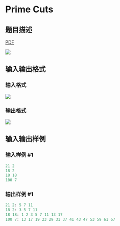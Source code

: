 # Prime Cuts

## 题目描述

[problemUrl]: https://uva.onlinejudge.org/index.php?option=com_onlinejudge&Itemid=8&category=6&page=show_problem&problem=347

[PDF](https://uva.onlinejudge.org/external/4/p406.pdf)

![](https://cdn.luogu.com.cn/upload/vjudge_pic/UVA406/eecf550ea5397d3d725e4b27f550283d0ae69179.png)

## 输入输出格式

### 输入格式

![](https://cdn.luogu.com.cn/upload/vjudge_pic/UVA406/2664376d81b3654e427198a458cc3478f9351177.png)

### 输出格式

![](https://cdn.luogu.com.cn/upload/vjudge_pic/UVA406/b9fb42351a9dfeb720ce6bf42c3ebc18defd51f9.png)

## 输入输出样例

### 输入样例 #1

```cpp
21 2
18 2
18 18
100 7
```


### 输出样例 #1

```cpp
21 2: 5 7 11
18 2: 3 5 7 11
18 18: 1 2 3 5 7 11 13 17
100 7: 13 17 19 23 29 31 37 41 43 47 53 59 61 67
```


